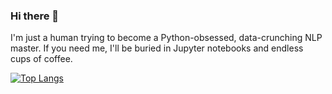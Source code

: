 ### Hi there 👋
I'm just a human trying to become a Python-obsessed, data-crunching NLP master. If you need me, I'll be buried in Jupyter notebooks and endless cups of coffee.  


[![Top Langs](https://github-readme-stats.vercel.app/api/top-langs/?username=haissaoui)](https://github.com/haissaoui/github-readme-stats)

<!--
**haissaoui/haissaoui** is a ✨ _special_ ✨ repository because its `README.md` (this file) appears on your GitHub profile.

Here are some ideas to get you started:

- 🔭 I’m currently working on ...
- 🌱 I’m currently learning Python
- 👯 I’m looking to collaborate on ...
- 🤔 I’m looking for help with ...
- 💬 Ask me about ...
- 📫 How to reach me: ...
- 😄 Pronouns: ...
- ⚡ Fun fact: ...
-->
